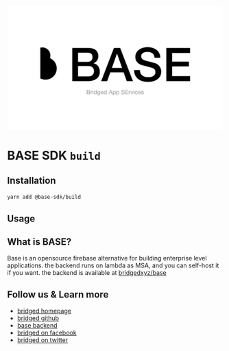 ![base-sdk](../_branding/cover.png)

# BASE SDK `build`

## Installation

```sh
yarn add @base-sdk/build
```

## Usage

<!-- add sdk usage example here -->

## What is BASE?

Base is an opensource firebase alternative for building enterprise level applications. the backend runs on lambda as MSA, and you can self-host it if you want. the backend is available at [bridgedxyz/base](https://github.com/bridgedxyz/base)

## Follow us & Learn more

-   [bridged homepage](https://bridged.xyz)
-   [bridged github](https://github.com/bridgedxyz)
-   [base backend](https://github.com/bridgedxyz/base)
-   [bridged on facebook](https://www.facebook.com/bridged.xyz/)
-   [bridged on twitter](https://twitter.com/bridgedxyz)
